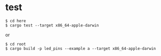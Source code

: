 # test

```
$ cd here
$ cargo test --target x86_64-apple-darwin
```

or

```
$ cd root
$ cargo build -p led_pins --example a --target x86_64-apple-darwin
```